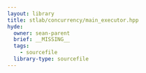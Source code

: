 ```yaml
---
layout: library
title: stlab/concurrency/main_executor.hpp
hyde:
  owner: sean-parent
  brief: __MISSING__
  tags:
    - sourcefile
  library-type: sourcefile
---
```

